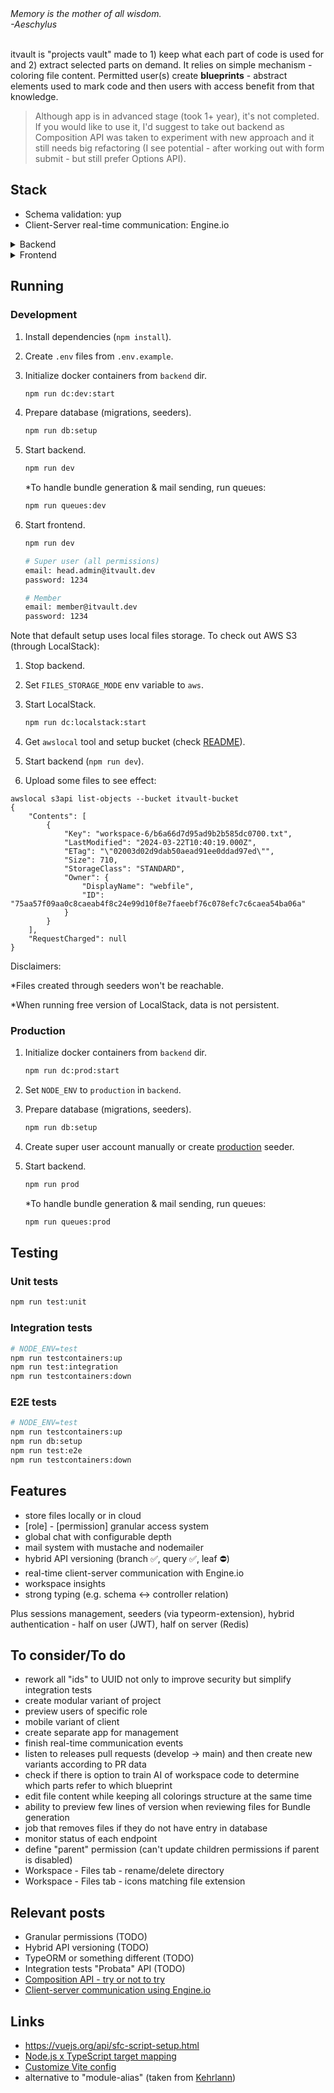 <em>
Memory is the mother of all wisdom.<br/>
-Aeschylus
</em>

<br/>
<br/>

itvault is "projects vault" made to 1) keep what each part of code is used for and 2) extract selected parts on demand. It relies on simple mechanism - coloring file content. Permitted user(s) create **blueprints** - abstract elements used to mark code and then users with access benefit from that knowledge.

> Although app is in advanced stage (took 1+ year), it's not completed. If you would like to use it, I'd suggest to take out backend as Composition API was taken to experiment with new approach and it still needs big refactoring (I see potential - after working out with form submit - but still prefer Options API).

## Stack

- Schema validation: yup
- Client-Server real-time communication: Engine.io

<details>
<summary>Backend</summary>

- TypeScript: 4.9
- Node: v18.17
- Web framework: Express.js
- ORM framework: TypeORM
- Logger: winston
- DI: tsyringe
- Tests: Mocha (nyc, chai, sinon, supertest, testcontainers)
- File storage: local or AWS S3 (simulated with LocalStack)
- Secondary DB (store for sessions/roles): Redis
- Queues: RabbitMQ
- Mailing: mustache (renderer), nodemailer (sender), maildev (local testing)
- Authentication: currently hybrid, half on server (Redis), half on client (JWT)

</details>

<details>

<summary>Frontend</summary>

- TypeScript: 4.7
- Framework: Vue 3 (experimenting with Composition API)
- Store: Pinia
- Components library: Naive UI
- Forms: vee-validate (+yup)
- Charts: apexcharts
- CSS: PostCSS
- E2E tests: Cypress

</details>

## Running

### Development

1.  Install dependencies (`npm install`).
2.  Create `.env` files from `.env.example`.
3.  Initialize docker containers from `backend` dir.

    ```sh
    npm run dc:dev:start
    ```

4.  Prepare database (migrations, seeders).

    ```sh
    npm run db:setup
    ```

5.  Start backend.

    ```sh
    npm run dev
    ```

    \*To handle bundle generation & mail sending, run queues:

    ```sh
    npm run queues:dev
    ```

6.  Start frontend.

    ```sh
    npm run dev
    ```

    ```sh
    # Super user (all permissions)
    email: head.admin@itvault.dev
    password: 1234

    # Member
    email: member@itvault.dev
    password: 1234
    ```

Note that default setup uses local files storage. To check out AWS S3 (through LocalStack):

1. Stop backend.
2. Set `FILES_STORAGE_MODE` env variable to `aws`.
3. Start LocalStack.

   ```sh
   npm run dc:localstack:start
   ```

4. Get `awslocal` tool and setup bucket (check [README](./backend/README.md)).
5. Start backend (`npm run dev`).
6. Upload some files to see effect:

```
awslocal s3api list-objects --bucket itvault-bucket
{
    "Contents": [
        {
            "Key": "workspace-6/b6a66d7d95ad9b2b585dc0700.txt",
            "LastModified": "2024-03-22T10:40:19.000Z",
            "ETag": "\"02003d02d9dab50aead91ee0ddad97ed\"",
            "Size": 710,
            "StorageClass": "STANDARD",
            "Owner": {
                "DisplayName": "webfile",
                "ID": "75aa57f09aa0c8caeab4f8c24e99d10f8e7faeebf76c078efc7c6caea54ba06a"
            }
        }
    ],
    "RequestCharged": null
}
```

Disclaimers:

\*Files created through seeders won't be reachable.

\*When running free version of LocalStack, data is not persistent.

### Production

1. Initialize docker containers from `backend` dir.

   ```sh
   npm run dc:prod:start
   ```

2. Set `NODE_ENV` to `production` in `backend`.
3. Prepare database (migrations, seeders).

   ```sh
   npm run db:setup
   ```

4. Create super user account manually or create [production](./backend/src/db/seeds/production/) seeder.

5. Start backend.

   ```sh
   npm run prod
   ```

   \*To handle bundle generation & mail sending, run queues:

   ```sh
   npm run queues:prod
   ```

## Testing

### Unit tests

```sh
npm run test:unit
```

### Integration tests

```sh
# NODE_ENV=test
npm run testcontainers:up
npm run test:integration
npm run testcontainers:down
```

### E2E tests

```sh
# NODE_ENV=test
npm run testcontainers:up
npm run db:setup
npm run test:e2e
npm run testcontainers:down
```

## Features

- store files locally or in cloud
- [role] - [permission] granular access system
- global chat with configurable depth
- mail system with mustache and nodemailer
- hybrid API versioning (branch ✅, query ✅, leaf ⛔)
- real-time client-server communication with Engine.io
- workspace insights
- strong typing (e.g. schema <-> controller relation)

Plus sessions management, seeders (via typeorm-extension), hybrid authentication - half on user (JWT), half on server (Redis)

## To consider/To do

- rework all "ids" to UUID not only to improve security but simplify integration tests
- create modular variant of project
- preview users of specific role
- mobile variant of client
- create separate app for management
- finish real-time communication events
- listen to releases pull requests (develop -> main) and then create new variants according to PR data
- check if there is option to train AI of workspace code to determine which parts refer to which blueprint
- edit file content while keeping all colorings structure at the same time
- ability to preview few lines of version when reviewing files for Bundle generation
- job that removes files if they do not have entry in database
- monitor status of each endpoint
- define "parent" permission (can't update children permissions if parent is disabled)
- Workspace - Files tab - rename/delete directory
- Workspace - Files tab - icons matching file extension

## Relevant posts

- Granular permissions (TODO)
- Hybrid API versioning (TODO)
- TypeORM or something different (TODO)
- Integration tests "Probata" API (TODO)
- [Composition API - try or not to try](https://trolit.github.io/posts/vue-x-composition-api-try-or-not-to-try)
- [Client-server communication using Engine.io](https://trolit.github.io/posts/realtime-client-server-communication-using-engineio)

## Links

- https://vuejs.org/api/sfc-script-setup.html
- [Node.js x TypeScript target mapping](https://github.com/microsoft/TypeScript/wiki/Node-Target-Mapping)
- [Customize Vite config](https://vitejs.dev/config/)
- alternative to "module-alias" (taken from [Kehrlann](https://github.com/Kehrlann/module-alias-74))
